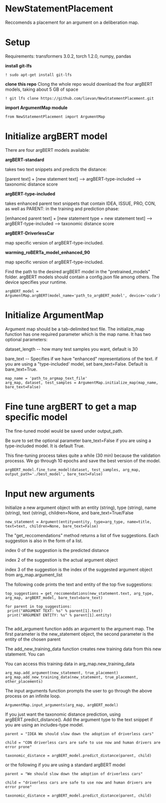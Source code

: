 # NewStatementPlacement
Reccomends a placement for an argument on a deliberation map.
# Setup
Requirements: transformers 3.0.2, torch 1.2.0, numpy, pandas

**install git-lfs**
```
! sudo apt-get install git-lfs
```

**clone this repo**
Clong the whole repo would download the four argBERT models, taking about 5 GB of space
```
! git lfs clone https://github.com/lievan/NewStatementPlacement.git
```

**import ArgumentMap module**
```
from NewStatementPlacement import ArgumentMap
```

# Initialize argBERT model

There are four argBERT models available:

**argBERT-standard**

takes two text snippets and predicts the distance:

[parent text] + [new statement text] --> argBERT-type-included --> taxonomic distance score

**argBERT-type-included**

takes enhanced parent text snippets that contain IDEA, ISSUE, PRO, CON, as well as PARENT: in the training and prediction phase:

[enhanced parent text] + [new statement type + new statement text] --> argBERT-type-included --> taxonomic distance score

**argBERT-DriverlessCar**

map specific version of argBERT-type-included.

**warming_roBERTa_model_enhanced_90** 

map specific version of argBERT-type-included.



Find the path to the desired argBERT model in the "pretrained_models" folder. argBERT models should contain a config.json file among others. The device specifies your runtime. 

```
argBERT_model = ArgumentMap.argBERT(model_name='path_to_argBERT_model', device='cuda')
```

# Initialize ArgumentMap

Argument map should be a tab-delimited text file. The initialize_map function has one required parameter which is the map name. It has two optional parameters:

dataset_length -- how many test samples you want, default is 30

bare_text -- Specifies if we have "enhanced" representations of the text. if you are using a "type-included' model, set bare_text=False. Default is bare_text=True. 

```
map_name = 'path_to_argmap_text_file'
arg_map, dataset, test_samples = ArgumentMap.initialize_map(map_name, bare_text=False)
```

# Fine tune argBERT to get a map specific model

The fine-tuned model would be saved under output_path. 

Be sure to set the optional parameter bare_text=False if you are using a type-included model. It is default True.

This fine-tuning process takes quite a while (30 min) because the validation processs. We go through 10 epochs and save the best version of the model. 

```
argBERT_model.fine_tune_model(dataset, test_samples, arg_map, output_path='./best_model', bare_text=False)
```

# Input new arguments

Initialize a new argument object with an entity (string), type (string), name (string), text (string), children=None, and bare_text=True/False

```
new_statement = Argument(entity=entity, type=arg_type, name=title, text=text, children=None, bare_text=False)
```

The "get_reccomendations" method returns a list of five suggestions. Each suggestion is also in the form of a list.

index 0 of the suggestion is the predicted distance

index 2 of the suggestion is the actual argument object

index 3 of the suggestion is the index of the suggested argument object from arg_map.argument_list 

The following code prints the text and entity of the top five suggestions:

```
top_suggestions = get_reccomendations(new_statement.text, arg_type, arg_map, argBERT_model, bare_text=bare_text)

for parent in top_suggestions:
 print("ARGUMENT TEXT: %s" % parent[1].text)
 print("ARGUMENT ENTITY: %s" % parent[1].entity)
 
```
The add_argument function adds an argument to the argument map. The first parameter is the new_statement object, the second parameter is the entity of the chosen parent

The add_new_training_data function creates new training data from this new statement. You can 

You can access this training data in arg_map.new_training_data

```
arg_map.add_argument(new_statement, true_placement)
arg_map.add_new_training_data(new_statement, true_placement, other_placements)
```

The input arguments function prompts the user to go through the above process on an infinite loop.

```
ArgumentMap.input_arguments(arg_map, argBERT_model)
```

If you just want the taxonomic distance prediction, using argBERT.predict_distance(). Add the argument type to the text snippet if you are using an includes-type model. 

```
parent = "IDEA We should slow down the adoption of driverless cars"

child = "CON driverless cars are safe to use now and human drivers are error prone"

taxonomic_distance = argBERT_model.predict_distance(parent, child)

```
or the following if you are using a standard argBERT model
```
parent = "We should slow down the adoption of driverless cars"

child = "driverless cars are safe to use now and human drivers are error prone"

taxonomic_distance = argBERT_model.predict_distance(parent, child)
```
